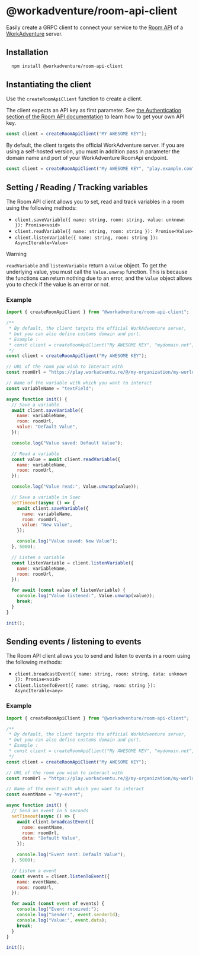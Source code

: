 
# @workadventure/room-api-client

Easily create a GRPC client to connect your service to the [Room API](https://docs.workadventu.re/developer/room-api) of a [WorkAdventure](https://workadventu.re) server.


## Installation

```bash
  npm install @workadventure/room-api-client
```

## Instantiating the client

Use the `createRoomApiClient` function to create a client.

The client expects an API key as first parameter. See [the Authentication section of the Room API documentation](https://docs.workadventu.re/developer/room-api)
to learn how to get your own API key.

```typescript
const client = createRoomApiClient("MY AWESOME KEY");
```

By default, the client targets the official WorkAdventure server. If you are using a self-hosted version, you 
must in addition pass in parameter the domain name and port of your WorkAdventure RoomApi endpoint.

```typescript
const client = createRoomApiClient("My AWESOME KEY", "play.example.com", "5221");
```

## Setting / Reading / Tracking variables

The Room API client allows you to set, read and track variables in a room using the following methods:

- `client.saveVariable({ name: string, room: string, value: unknown }): Promise<void>`
- `client.readVariable({ name: string, room: string }): Promise<Value>`
- `client.listenVariable({ name: string, room: string }): AsyncIterable<Value>`

> [!WARNING]
> `readVariable` and `listenVariable` return a `Value` object. To get the underlying value, you must call the `Value.unwrap` function.
> This is because the functions can return nothing due to an error, and the `Value` object allows you to check if the value is an error or not.


### Example

```javascript
import { createRoomApiClient } from "@workadventure/room-api-client";

/**
 * By default, the client targets the official WorkAdventure server,
 * but you can also define customs domain and port.
 * Example :
 * const client = createRoomApiClient("My AWESOME KEY", "mydomain.net", "5221");
 */
const client = createRoomApiClient("My AWESOME KEY");

// URL of the room you wish to interact with
const roomUrl = "https://play.workadventu.re/@/my-organization/my-world/my-room";

// Name of the variable with which you want to interact
const variableName = "textField";

async function init() {
  // Save a variable
  await client.saveVariable({
    name: variableName,
    room: roomUrl,
    value: "Default Value",
  });

  console.log("Value saved: Default Value");

  // Read a variable
  const value = await client.readVariable({
    name: variableName,
    room: roomUrl,
  });

  console.log("Value read:", Value.unwrap(value));

  // Save a variable in 5sec
  setTimeout(async () => {
    await client.saveVariable({
      name: variableName,
      room: roomUrl,
      value: "New Value",
    });

    console.log("Value saved: New Value");
  }, 5000);

  // Listen a variable
  const listenVariable = client.listenVariable({
    name: variableName,
    room: roomUrl,
  });

  for await (const value of listenVariable) {
    console.log("Value listened:", Value.unwrap(value));
    break;
  }
}

init();
```


## Sending events / listening to events

The Room API client allows you to send and listen to events in a room using the following methods:

- `client.broadcastEvent({ name: string, room: string, data: unknown }): Promise<void>`
- `client.listenToEvent({ name: string, room: string }): AsyncIterable<any>`

### Example

```javascript
import { createRoomApiClient } from "@workadventure/room-api-client";

/**
 * By default, the client targets the official WorkAdventure server,
 * but you can also define customs domain and port.
 * Example :
 * const client = createRoomApiClient("My AWESOME KEY", "mydomain.net", "5221");
 */
const client = createRoomApiClient("My AWESOME KEY");

// URL of the room you wish to interact with
const roomUrl = "https://play.workadventu.re/@/my-organization/my-world/my-room";

// Name of the event with which you want to interact
const eventName = "my-event";

async function init() {
  // Send an event in 5 seconds
  setTimeout(async () => {
    await client.broadcastEvent({
      name: eventName,
      room: roomUrl,
      data: "Default Value",
    });

    console.log("Event sent: Default Value");
  }, 5000);

  // Listen a event
  const events = client.listenToEvent({
    name: eventName,
    room: roomUrl,
  });

  for await (const event of events) {
    console.log("Event received:");
    console.log("Sender:", event.senderId);
    console.log("Value:", event.data);
    break;
  }
}

init();
```
